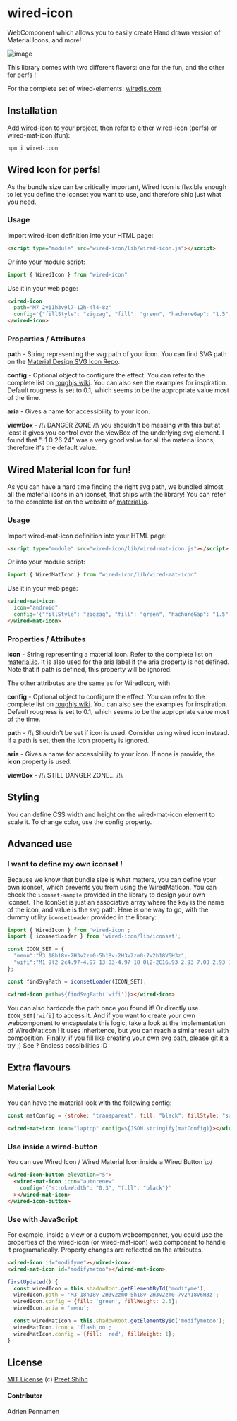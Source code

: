 # wired-icon

WebComponent which allows you to easily create Hand drawn version of Material Icons, and more!

![image](https://user-images.githubusercontent.com/7101875/78978100-8391f100-7b19-11ea-943f-2842e2b5ea44.png)

This library comes with two different flavors: one for the fun, and the other for perfs !

For the complete set of wired-elements: [wiredjs.com](http://wiredjs.com/)

## Installation
Add wired-icon to your project, then refer to either wired-icon (perfs) or wired-mat-icon (fun):
```
npm i wired-icon
```
## Wired Icon for perfs!
As the bundle size can be critically important, Wired Icon is flexible enough to let you define the iconset you want to use, and therefore ship just what you need.

### Usage
Import wired-icon definition into your HTML page:
```html
<script type="module" src="wired-icon/lib/wired-icon.js"></script>
```
Or into your module script:
```javascript
import { WiredIcon } from "wired-icon"
```

Use it in your web page:
```html
<wired-icon
  path="M7 2v11h3v9l7-12h-4l4-8z"
  config='{"fillStyle": "zigzag", "fill": "green", "hachureGap": "1.5", "fillWeight": "0.9"}'>
</wired-icon>
```

### Properties / Attributes

**path** - String representing the svg path of your icon. You can find SVG path on the [Material Design SVG Icon Repo](https://github.com/google/material-design-icons/blob/master/sprites/svg-sprite). 

**config** - Optional object to configure the effect. You can refer to the complete list on [roughjs wiki](https://github.com/pshihn/rough/wiki#options). You can also see the examples for inspiration.
Default rougness is set to 0.1, which seems to be the appropriate value most of the time.

**aria** - Gives a name for accessibility to your icon.

**viewBox** - /!\ DANGER ZONE /!\ you shouldn't be messing with this but at least it gives you control over the viewBox of the underlying svg element. I found that "-1 0 26 24" was a very good value for all the material icons, therefore it's the default value.


## Wired Material Icon for fun!
As you can have a hard time finding the right svg path, we bundled almost all the material icons in an iconset, that ships with the library! You can refer to the complete list on the website of [material.io](https://material.io/resources/icons/).

### Usage
Import wired-mat-icon definition into your HTML page:
```html
<script type="module" src="wired-icon/lib/wired-mat-icon.js"></script>
```
Or into your module script:
```javascript
import { WiredMatIcon } from "wired-icon/lib/wired-mat-icon"
```

Use it in your web page:
```html
<wired-mat-icon
  icon="android"
  config='{"fillStyle": "zigzag", "fill": "green", "hachureGap": "1.5", "fillWeight": "0.9"}'>
</wired-mat-icon>
```

### Properties / Attributes

**icon** - String representing a material icon. Refer to the complete list on [material.io](https://material.io/resources/icons/). It is also used for the aria label if the aria property is not defined. Note that if path is defined, this property will be ignored.

The other attributes are the same as for WiredIcon, with 

**config** - Optional object to configure the effect. You can refer to the complete list on [roughjs wiki](https://github.com/pshihn/rough/wiki#options). You can also see the examples for inspiration.
Default rougness is set to 0.1, which seems to be the appropriate value most of the time.

**path** - /!\ Shouldn't be set if icon is used. Consider using wired icon instead. If a path is set, then the icon property is ignored.

**aria** - Gives a name for accessibility to your icon. If none is provide, the **icon** property is used.

**viewBox** - /!\ STILL DANGER ZONE... /!\ 


## Styling
You can define CSS width and height on the wired-mat-icon element to scale it.
To change color, use the config property.

## Advanced use
### I want to define my own iconset !
Because we know that bundle size is what matters, you can define your own iconset, which prevents you from using the WiredMatIcon. You can check the `iconset-sample` provided in the library to design your own iconset.
The IconSet is just an associative array where the key is the name of the icon, and value is the svg path.
Here is one way to go, with the dummy utility `iconsetLoader` provided in the library:

```javascript
import { WiredIcon } from 'wired-icon';
import { iconsetLoader } from 'wired-icon/lib/iconset';

const ICON_SET = {
  "menu":"M3 18h18v-2H3v2zm0-5h18v-2H3v2zm0-7v2h18V6H3z",
  "wifi":"M1 9l2 2c4.97-4.97 13.03-4.97 18 0l2-2C16.93 2.93 7.08 2.93 1 9zm8 8l3 3 3-3a4.237 4.237 0 0 0-6 0zm-4-4l2 2a7.074 7.074 0 0 1 10 0l2-2C15.14 9.14 8.87 9.14 5 13z",
};

const findSvgPath = iconsetLoader(ICON_SET);
```

```html
<wired-icon path=${findSvgPath('wifi')}></wired-icon>
```

You can also hardcode the path once you found it! Or directly use `ICON_SET['wifi]` to access it.
And if you want to create your own webcomponent to encapsulate this logic, take a look at the implementation of WiredMatIcon ! It uses inheritence, but you can reach a similar result with composition.
Finally, if you fill like creating your own svg path, please git it a try ;) 
See ? Endless possibilities :D


## Extra flavours
### Material Look
You can have the material look with the following config:
```javascript
const matConfig = {stroke: "transparent", fill: "black", fillStyle: "solid"};
```
```html
<wired-mat-icon icon="laptop" config=${JSON.stringify(matConfig)}></wired-mat-icon>
```

### Use inside a wired-button
You can use Wired Icon / Wired Material Icon inside a Wired Button \o/
```html
<wired-icon-button elevation="5">
  <wired-mat-icon icon="autorenew"
    config='{"strokeWidth": "0.3", "fill": "black"}'
  ></wired-mat-icon>
</wired-icon-button>
```

### Use with JavaScript
For example, inside a view or a custom webcomponnet, you could use the properties of the wired-icon (or wired-mat-icon) web component to handle it programatically. Property changes are reflected on the attributes.
```html
<wired-icon id="modifyme"></wired-icon>
<wired-mat-icon id="modifymetoo"></wired-mat-icon>
```
```javascript
firstUpdated() {
  const wiredIcon = this.shadowRoot.getElementById('modifyme');
  wiredIcon.path = 'M3 18h18v-2H3v2zm0-5h18v-2H3v2zm0-7v2h18V6H3z';
  wiredIcon.config = {fill: 'green', fillWeight: 2.5};
  wiredIcon.aria = 'menu';

  const wiredMatIcon = this.shadowRoot.getElementById('modifymetoo');
  wiredMatIcon.icon = 'flash_on';
  wiredMatIcon.config = {fill: 'red', fillWeight: 1};
}
```

## License
[MIT License](https://github.com/wiredjs/wired-elements/blob/master/LICENSE) (c) [Preet Shihn](https://twitter.com/preetster)

#### Contributor

Adrien Pennamen

